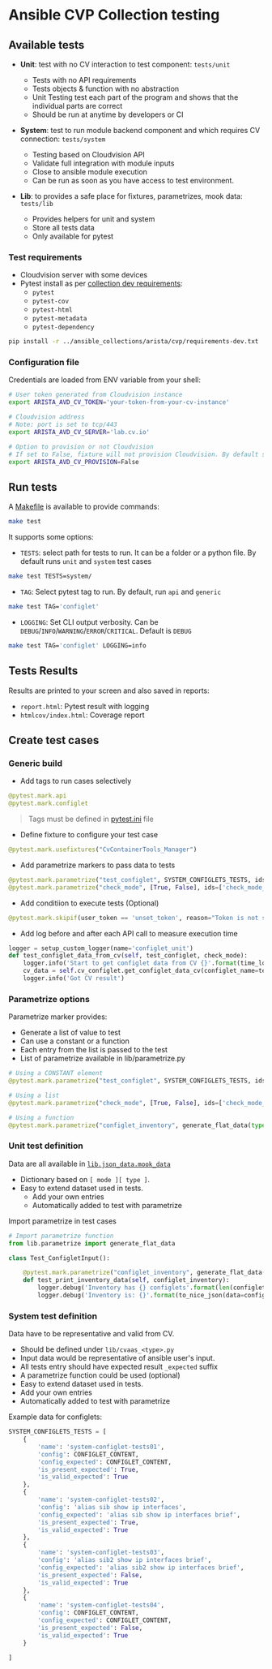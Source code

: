 # Ansible CVP Collection testing

## Available tests

- __Unit__: test with no CV interaction to test component: `tests/unit`
  - Tests with no API requirements
  - Tests objects & function with no abstraction
  - Unit Testing test each part of the program and shows that the individual parts are correct
  - Should be run at anytime by developers or CI

- __System__: test to run module backend component and which requires CV connection: `tests/system`
  - Testing based on Cloudvision API
  - Validate full integration with module inputs
  - Close to ansible module execution
  - Can be run as soon as you have access to test environment.

- __Lib__: to provides a safe place for fixtures, parametrizes, mook data: `tests/lib`
  - Provides helpers for unit and system
  - Store all tests data
  - Only available for pytest

### Test requirements

- Cloudvision server with some devices
- Pytest install as per [collection dev requirements](../ansible_collections/arista/cvp/requirements-dev.txt):
  - `pytest`
  - `pytest-cov`
  - `pytest-html`
  - `pytest-metadata`
  - `pytest-dependency`

```bash
pip install -r ../ansible_collections/arista/cvp/requirements-dev.txt
```

### Configuration file

Credentials are loaded from ENV variable from your shell:

```bash
# User token generated from Cloudvision instance
export ARISTA_AVD_CV_TOKEN='your-token-from-your-cv-instance'

# Cloudvision address
# Note: port is set to tcp/443
export ARISTA_AVD_CV_SERVER='lab.cv.io'

# Option to provision or not Cloudvision
# If set to False, fixture will not provision Cloudvision. By default set to True
export ARISTA_AVD_CV_PROVISION=False
```

## Run tests

A [Makefile](Makefile) is available to provide commands:

```bash
make test
```

It supports some options:

- `TESTS`: select path for tests to run. It can be a folder or a python file. By default runs `unit` and `system` test cases

```bash
make test TESTS=system/
```

- `TAG`: Select pytest tag to run. By default, run `api` and `generic`

```bash
make test TAG='configlet'
```

- `LOGGING`: Set CLI output verbosity. Can be `DEBUG`/`INFO`/`WARNING`/`ERROR`/`CRITICAL`. Default is `DEBUG`

```bash
make test TAG='configlet' LOGGING=info
```

## Tests Results

Results are printed to your screen and also saved in reports:

- `report.html`: Pytest result with logging
- `htmlcov/index.html`: Coverage report


## Create test cases

### Generic build

- Add tags to run cases selectively

```python
@pytest.mark.api
@pytest.mark.configlet
```

> Tags must be defined in [pytest.ini](./pytest.ini) file

- Define fixture to configure your test case

```python
@pytest.mark.usefixtures("CvContainerTools_Manager")
```

- Add parametrize markers to pass data to tests

```python
@pytest.mark.parametrize("test_configlet", SYSTEM_CONFIGLETS_TESTS, ids=['system-configlet-tests01', 'system-configlet-tests02', 'system-configlet-tests03', 'system-configlet-tests04'])
@pytest.mark.parametrize("check_mode", [True, False], ids=['check_mode_on', 'check_mode_off'])
```

- Add conditiion to execute tests (Optional)

```python
@pytest.mark.skipif(user_token == 'unset_token', reason="Token is not set correctly")
```

- Add log before and after each API call to measure execution time

```python
logger = setup_custom_logger(name='configlet_unit')
def test_configlet_data_from_cv(self, test_configlet, check_mode):
    logger.info('Start to get configlet data from CV {}'.format(time_log()))
    cv_data = self.cv_configlet.get_configlet_data_cv(configlet_name=test_configlet['name'])
    logger.info('Got CV result')
```

### Parametrize options

Parametrize marker provides:

- Generate a list of value to test
- Can use a constant or a function
- Each entry from the list is passed to the test
- List of parametrize available in lib/parametrize.py

```python
# Using a CONSTANT element
@pytest.mark.parametrize("test_configlet", SYSTEM_CONFIGLETS_TESTS, ids=['system-configlet-tests01', 'system-configlet-tests02', 'system-configlet-tests03', 'system-configlet-tests04'])

# Using a list
@pytest.mark.parametrize("check_mode", [True, False], ids=['check_mode_on', 'check_mode_off'])

# Using a function
@pytest.mark.parametrize("configlet_inventory", generate_flat_data(type='configlet', mode='valid'))
```

### Unit test definition

Data are all available in [`lib.json_data.mook_data`](./lib/json_data.py)

- Dictionary based on `[ mode ][ type ]`.
- Easy to extend dataset used in tests.
  - Add your own entries
  - Automatically added to test with parametrize

Import parametrize in test cases

```python
# Import parametrize function
from lib.parametrize import generate_flat_data

class Test_ConfigletInput():

    @pytest.mark.parametrize("configlet_inventory", generate_flat_data(type='configlet', mode='valid'))
    def test_print_inventory_data(self, configlet_inventory):
        logger.debug('Inventory has {} configlets'.format(len(configlet_inventory)))
        logger.debug('Inventory is: {}'.format(to_nice_json(data=configlet_inventory)))
```

### System test definition

Data have to be representative and valid from CV.

- Should be defined under `lib/cvaas_<type>.py`
- Input data would be representative of ansible user's input.
- All tests entry should have expected result `_expected` suffix
- A parametrize function could be used (optional)
- Easy to extend dataset used in tests.
- Add your own entries
- Automatically added to test with parametrize

Example data for configlets:

```python
SYSTEM_CONFIGLETS_TESTS = [
    {
        'name': 'system-configlet-tests01',
        'config': CONFIGLET_CONTENT,
        'config_expected': CONFIGLET_CONTENT,
        'is_present_expected': True,
        'is_valid_expected': True
    },
    {
        'name': 'system-configlet-tests02',
        'config': 'alias sib show ip interfaces',
        'config_expected': 'alias sib show ip interfaces brief',
        'is_present_expected': True,
        'is_valid_expected': True
    },
    {
        'name': 'system-configlet-tests03',
        'config': 'alias sib2 show ip interfaces brief',
        'config_expected': 'alias sib2 show ip interfaces brief',
        'is_present_expected': False,
        'is_valid_expected': True
    },
    {
        'name': 'system-configlet-tests04',
        'config': CONFIGLET_CONTENT,
        'config_expected': CONFIGLET_CONTENT,
        'is_present_expected': False,
        'is_valid_expected': True
    }

]
```